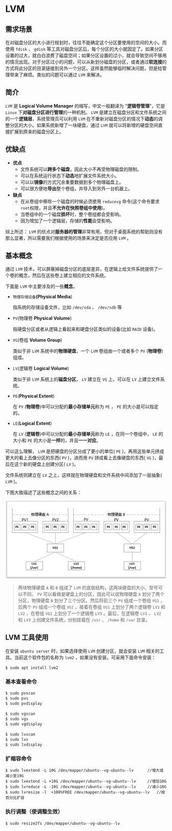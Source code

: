 # LVM

## 需求场景

在对磁盘分区的大小进行规划时，往往不能确定这个分区要使用的空间的大小。而使用 `fdisk` 、 `gdisk` 等工具对磁盘分区后，每个分区的大小就固定了。如果分区设置的过大，就白白浪费了磁盘空间；如果分区设置的过小，就会导致空间不够用的情况出现。对于分区过小的问题，可以从新划分磁盘的分区，或者通过**软连接**的方式将此分区的目录链接到另外一个分区。这样虽然能够临时解决问题，但是给管理带来了麻烦。类似的问题可以通过 `LVM` 来解决。

## 简介

`LVM` 是 **Logical Volume Manager** 的缩写，中文一般翻译为 "**逻辑卷管理**"，它是 `Linux` 下**对磁盘分区进行管理**的一种机制。 `LVM` 是建立在磁盘分区和文件系统之间的一个**逻辑层**，系统管理员可以利用 `LVM` 在不重新对磁盘分区的情况下**动态**的调整分区的大小。如果系统新增了一块硬盘，通过 `LVM` 就可以将新增的硬盘空间直接扩展到原来的磁盘分区上。

## 优缺点

* **优点**
  + 文件系统可以**跨多个磁盘**，因此大小不再受物理磁盘的限制。
  + 可以在系统运行状态下**动态**地扩展文件系统大小。
  + 可以以**镜像**的方式冗余重要数据到多个物理磁盘上。
  + 可以很方便地**导出**整个卷组，并导入到另外一台机器上。
* **缺点**
  + 在从卷组中移除一个磁盘的时候必须使用 `reducevg` 命令(这个命令要求`root`权限，并且**不允许在快照卷组中使用**)。
  + 当卷组中的一个磁盘**损坏**时，整个卷组都会受影响。
  + 因为增加了一个逻辑层，存储的**性能**会受影响。

综上所述： `LVM` 的优点对**服务器的管理**非常有用，但对于桌面系统的帮助则没有那么显著，所以需要我们根据使用的场景来决定是否应用 `LVM` 。

## 基本概念

通过 `LVM` 技术，可以屏蔽掉磁盘分区的底层差异，在逻辑上给文件系统提供了一个卷的概念，然后在这些卷上建立相应的文件系统。

下面是 `LVM` 中主要涉及的一些**概念**。

* `物理存储设备`**(Physical Media**)

  指系统的存储设备文件，比如 `/dev/sda` 、 `/dev/sdb` 等

* `PV`(物理卷 **Physical Volume**)

  指硬盘分区或者从逻辑上看起来和硬盘分区类似的设备(比如 `RAID` 设备)。

* `VG`(卷组 **Volume Group**)

  类似于非 `LVM` 系统中的**物理硬盘**，一个 `LVM` 卷组由一个或者多个 `PV` (**物理卷**)组成。

* `LV`(逻辑卷 **Logical Volume**)

  类似于非 `LVM` 系统上的**磁盘分区**， `LV` 建立在 `VG` 上，可以在 `LV` 上建立文件系统。

* `PE`(**Physical Extent**)

  在 `PV` (**物理卷**)中可以分配的**最小存储单元**称为 `PE` ， `PE` 的大小是可以指定的。

* `LE`(**Logical Extent**)

  在 `LV` (**逻辑卷**)中可以分配的**最小存储单元**称为 `LE` ，在同一个卷组中， `LE` 的大小和 `PE` 的大小是**一样**的，并且**一一对应**。

可以这么理解， `LVM` 是把硬盘的分区分成了更小的单位( `PE` )，再用这些单元拼成更大的看上去像分区的东西( `PV` )，进而用 `PV` 拼成看上去像硬盘的东西( `VG` )，最后在这个新的硬盘上创建分区( `LV` )。

文件系统则建立在 `LV` 之上，这样就在物理硬盘和文件系统中间添加了一层抽象( `LVM` )。

下图大致描述了这些概念之间的关系：

![LVM概念关系图](assets/images/LVM概念关系图.png)

> 两块物理硬盘 `A` 和 `B` 组成了 `LVM` 的底层结构，这两块硬盘的大小、型号可以不同。 `PV` 可以看做是硬盘上的分区，因此可以说物理硬盘 `A` 划分了两个分区，物理硬盘 `B` 划分了三个分区。然后将前三个 `PV` 组成一个卷组 `VG1` ，后两个 `PV` 组成一个卷组 `VG2` 。接着在卷组 `VG1` 上划分了两个逻辑卷 `LV1` 和 `LV2` ，在卷组 `VG2` 上划分了一个逻辑卷 `LV3` 。最后，在逻辑卷 `LV1` 、 `LV2` 和 `LV3` 上创建文件系统，分别挂载在 `/usr` 、 `/home` 和 `/var` 目录。

## LVM 工具使用

在安装 `ubuntu server` 时，如果选择使用 `LVM` 创建分区，就会安装 `LVM` 相关的工具。当前这个软件包的名称为 `lvm2` ，如果没有安装，可采用下面命令安装：

``` shell
$ sudo apt install lvm2
```

### 基本查看命令

``` shell
$ sudo pvscan
$ sudo pvs
$ sudo pvdisplay

$ sudo vgscan
$ sudo vgs
$ sudo vgdisplay

$ sudo lvscan
$ sudo lvs
$ sudo lvdisplay
```

### 扩缩容命令

``` shell
$ sudo lvextend -L 10G /dev/mapper/ubuntu--vg-ubuntu--lv      //增大或减小至19G
$ sudo lvextend -L +10G /dev/mapper/ubuntu--vg-ubuntu--lv     //增加10G
$ sudo lvreduce -L -10G /dev/mapper/ubuntu--vg-ubuntu--lv     //减小10G
$ sudo lvresize -l  +100%FREE /dev/mapper/ubuntu--vg-ubuntu--lv   //按百分比扩容
```

### 执行调整（使调整生效）

``` shell
$ sudo resize2fs /dev/mapper/ubuntu--vg-ubuntu--lv
```
